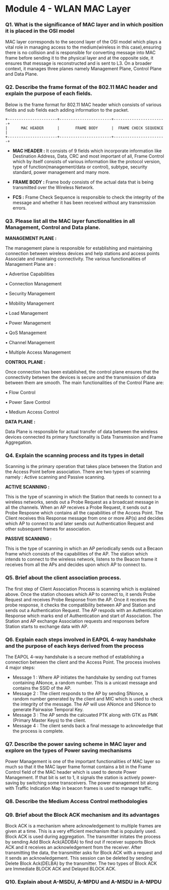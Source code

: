 # Module 4 - WLAN MAC Layer

### Q1. What is the significance of MAC layer and in which position it is placed in the OSI model
MAC layer corresponds to the second layer of the OSI model which plays a vital role in managing access to the medium(wireless in this case),ensuring there is no collision and is responsible for converting message into MAC frame before sending it to the physical layer and at the opposite side, it ensures that message is reconstructed and is sent to L3. On a broader context, it manages three planes namely Management Plane, Control Plane and Data Plane.

### Q2. Describe the frame format of the 802.11 MAC header and explain the purpose of each fields.
Below is the frame format for 802.11 MAC header which consists of various fields and sub fields each adding information to the packet.
```
+----------------------+-----------------------+-----------------------+
|      MAC HEADER      |       FRAME BODY      |  FRAME CHECK SEQUENCE |
+----------------------+-----------------------+-----------------------+
```
- **MAC HEADER :**
It consists of 9 fields which incorporate information like Destination Address, Data, CRC and most important of all, Frame Control which by itself consists of various information like the protocol version, type of function(management/data or control), subtype, security standard, power management and many more.

- **FRAME BODY :**
Frame body consists of the actual data that is being transmitted over the Wireless Network.
- **FCS :**
Frame Check Sequence is responsible to check the integrity of the message and whether it has been received without any transmission errors.

### Q3. Please list all the MAC layer functionalities in all Management, Control and Data plane.
**MANAGEMENT PLANE :** 

The management plane is responsible for establishing and maintaining connection between wireless devices and help stations and access points Associate and maintaing connectivity. The various functionalities of Management Plane are :

  • Advertise Capabilities
  
  • Connection Management
  
  • Security Management
  
  • Mobility Management
  
  • Load Management
  
  • Power Management
  
  • QoS Management
  
  • Channel Management
  
  • Multiple Access Management

**CONTROL PLANE :**

Once connection has been established, the control plane ensures that the connectivity between the devices is secure and the transmission of data between them are smooth. The main functionalities of the Control Plane are:

  • Flow Control
  
  • Power Save Control
  
  • Medium Access Control

**DATA PLANE :**

Data Plane is responsible for actual transfer of data between the wireless devices connected its primary functionality is Data Transmission and Frame Aggregation.
### Q4. Explain the scanning process and its types in detail
Scanning is the primary operation that takes place between the Station and the Access Point before association. There are two types of scanning namely : Active scanning and Passive scanning.

**ACTIVE SCANNING :**

This is the type of scanning in which the Station that needs to connect to a wireless networks, sends out a Probe Request as a broadcast message in all the channels. When an AP receives a Probe Request, it sends out a Probe Resposne which contains all the capabilities of the Access Point. The Client receives this Response message from one or more AP(s) and decides which AP to connect to and later sends out Authentication Request and other subsequent frames for association.

**PASSIVE SCANNING :**

This is the type of scanning in which an AP periodically sends out a Becaon frame which consists of the capabilities of the AP. The station which intends to connect to the wireless network, listens to the Beacon frame it receives from all the APs and decides upon which AP to connect to.

### Q5. Brief about the client association process.
The first step of Client Association Process is scanning which is explained above. Once the station chooses which AP to connect to, it sends Probe Request and receives Probe Response from the AP. Once it receives the probe response, it checks the compatibility between AP and Station and sends out a Authentication Request. The AP respods with an Authentication Response which marks end of Authentication and start of Association. The Station and AP exchange Association requests and responses before Station starts to exchange data with AP.

### Q6. Explain each steps involved in EAPOL 4-way handshake and the purpose of each keys derived from the process
The EAPOL 4-way handshake is a secure method of establishing a connection between the client and the Access Point. The process involves 4 major steps:
 - Message 1 : Where AP initiates the handshake by sending out frames containing ANonce, a random number. This is a unicast message and contains the SSID of the AP.
 - Message 2 : The client responds to the AP by sending SNonce, a random number generated by the client and MIC which is used to check the integrity of the message. The AP will use ANonce and SNonce to generate Pairwaise Temporal Key.
 - Message 3 : The AP sends the calcuated PTK along with GTK as PMK (Primary Master Keys) to the client.
 - Message 4 : The client sends back a final message to acknowledge that the process is complete.

### Q7. Describe the power saving scheme in MAC layer and explore on the types of Power saving mechanisms
Power Management is one of the important functionalities of MAC layer so much so that it the MAC layer frame format contains a bit in the Frame Control field of the MAC header which is used to denote Power Management. If that bit is set to 1, it signals the station is actively power-saving by switching some transceivers. The power management bit along with Traffic Indication Map in beacon frames is used to manage traffic.

### Q8. Describe the Medium Access Control methodologies


### Q9. Brief about the Block ACK mechanism and its advantages
Block ACK is a mechanism where acknowledgement to multiple frames are given at a time. This is a very efficient mechanism that is popularly used. Block ACK is used during aggregation. The transmitter initates the process by sending Add Block Ack(ADDBA) to find out if receiver supports Block ACK and it receives an acknowledgement from the receiver. After transmitting the data, the transmitter asks for Block ACK with a request and it sends an acknowledgement. This session can be deleted by sending Delete Block Ack(DELBA) by the transmitter. The two types of Block ACK are Immediate BLOCK ACK and Delayed BLOCK ACK.

### Q10. Explain about A-MSDU, A-MPDU and A-MSDU in A-MPDU
